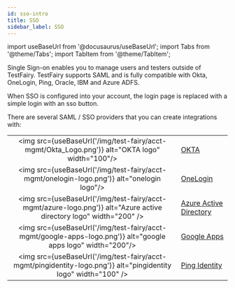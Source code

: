 ```yaml
---
id: sso-intro
title: SSO
sidebar_label: SSO
---
```


import useBaseUrl from '@docusaurus/useBaseUrl';
import Tabs from '@theme/Tabs';
import TabItem from '@theme/TabItem';

Single Sign-on enables you to manage users and testers outside of TestFairy.
TestFairy supports SAML and is fully compatible with Okta, OneLogin, Ping, Oracle, IBM and Azure ADFS.

When SSO is configured into your account, the login page is replaced with a simple login with an sso button.

There are several SAML / SSO providers that you can create integrations with:

|                                                                                                                    |                                                           |
| :----------------------------------------------------------------------------------------------------------------: | --------------------------------------------------------- |
|           <img src={useBaseUrl('/img/test-fairy/acct-mgmt/Okta_Logo.png')} alt="OKTA logo" width="100"/>           | [OKTA](/test-fairy/acct-mgmt/sso/okta)                    |
|             <img src={useBaseUrl('/img/test-fairy/acct-mgmt/onelogin-logo.png')} alt="onelogin logo"/>             | [OneLogin](/test-fairy/acct-mgmt/sso/onelogin)            |
| <img src={useBaseUrl('/img/test-fairy/acct-mgmt/azure-logo.png')} alt="Azure active directory logo" width="200" /> | [Azure Active Directory](/test-fairy/acct-mgmt/sso/azure) |
|    <img src={useBaseUrl('/img/test-fairy/acct-mgmt/google-apps-logo.png')} alt="google apps logo" width="200"/>    | [Google Apps](/test-fairy/acct-mgmt/sso/google)           |
|  <img src={useBaseUrl('/img/test-fairy/acct-mgmt/pingidentity-logo.png')} alt="pingidentity logo" width="100" />   | [Ping Identity](/test-fairy/acct-mgmt/sso/ping-id)        |
